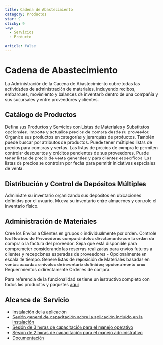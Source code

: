 ```yaml
---
title: Cadena de Abastecimiento
category: Productos
star: 9
sticky: 9
tag:
  - Servicios
  - Producto

article: false
---
```

# Cadena de Abastecimiento

La Administración de la Cadena de Abastecimiento cubre todas las actividades de administración de materiales, incluyendo recibos, embarques, movimiento y balances de inventario dentro de una
compañía y sus sucursales y entre proveedores y clientes.

## Catálogo de Productos

Defina sus Productos y Servicios con Listas de Materiales y Substitutos opcionales. Importe y actualice precios de compra desde su proveedor. Organice sus productos en categorías y jerarquías de productos.
También puede buscar por atributos de productos. Puede tener múltiples listas de precios para compras y ventas. Las listas de precios de compra le permiten controlar descuentos y créditos
pendientes de sus proveedores. Puede tener listas de precio de venta generales y para clientes específicos. Las listas de precios se controlan por fecha para permitir iniciativas especiales de venta.

## Distribución y Control de Depósitos Múltiples

Administre su inventario organizando sus depósitos en ubicaciones definidas por el usuario. Mueva su inventario entre almacenes y controle el inventario físico.

## Administración de Materiales

Cree los Envíos a Clientes en grupos o individualmente por orden. Controle los Recibos de Proveedores comparándolos directamente con la
orden de compra o la factura del proveedor. Sepa que está disponible para comprometer considerando las reservas realizadas para envíos futuros a clientes y recepciones esperadas de
proveedores - Opcionalmente en escala de tiempo. Genere listas de reposición de Materiales basadas en ventas pasadas o niveles de inventario definidos; opcionalmente cree Requerimientos o
directamente Órdenes de compra.

Para referencia de la funcionalidad se tiene un instructivo completo con todos los productos y paquetes [aquí](https://docs.erpya.com/adempiere/quote-to-invoice/shipment/index.html)

## Alcance del Servicio

- Instalación de la aplicación
- [Sesión general de capacitación sobre la aplicación incluído en la instalación](../learning/training-session.md)
- [Sesión de 3 horas de capacitación para el manejo operativo](../learning/training-session.md)
- [Sesión de 2 horas de capacitación para el manejo administrativo](../learning/training-session.md)
- [Documentación]([https://docs.erpya.com/adempiere/material-management/index.html](https://docs.erpya.com/adempiere/quote-to-invoice/shipment/index.html))
